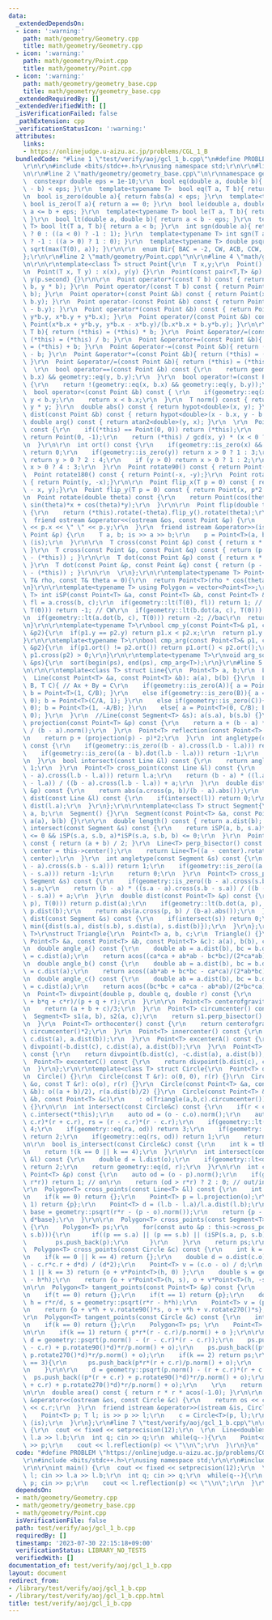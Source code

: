 ```yaml
---
data:
  _extendedDependsOn:
  - icon: ':warning:'
    path: math/geometry/Geometry.cpp
    title: math/geometry/Geometry.cpp
  - icon: ':warning:'
    path: math/geometry/Point.cpp
    title: math/geometry/Point.cpp
  - icon: ':warning:'
    path: math/geometry/geometry_base.cpp
    title: math/geometry/geometry_base.cpp
  _extendedRequiredBy: []
  _extendedVerifiedWith: []
  _isVerificationFailed: false
  _pathExtension: cpp
  _verificationStatusIcon: ':warning:'
  attributes:
    links:
    - https://onlinejudge.u-aizu.ac.jp/problems/CGL_1_B
  bundledCode: "#line 1 \"test/verify/aoj/gcl_1_b.cpp\"\n#define PROBLEM \"https://onlinejudge.u-aizu.ac.jp/problems/CGL_1_B\"\
    \r\n\r\n#include <bits/stdc++.h>\r\nusing namespace std;\r\n\r\n#line 2 \"math/geometry/Geometry.cpp\"\
    \n\r\n#line 2 \"math/geometry/geometry_base.cpp\"\n\r\nnamespace geometry{\r\n\
    \  constexpr double eps = 1e-10;\r\n  bool eq(double a, double b){ return fabs(a\
    \ - b) < eps; }\r\n  template<typename T>  bool eq(T a, T b){ return a == b; }\r\
    \n  bool is_zero(double a){ return fabs(a) < eps; }\r\n  template<typename T>\
    \ bool is_zero(T a){ return a == 0; }\r\n  bool le(double a, double b){ return\
    \ a <= b + eps; }\r\n  template<typename T> bool le(T a, T b){ return a <= b;\
    \ }\r\n  bool lt(double a, double b){ return a < b - eps; }\r\n  template<typename\
    \ T> bool lt(T a, T b){ return a < b; }\r\n  int sgn(double a){ return is_zero(a)\
    \ ? 0 : ((a < 0) ? -1 : 1); }\r\n  template<typename T> int sgn(T a){ return (a<0)\
    \ ? -1 : ((a > 0) ? 1 : 0); }\r\n  template<typename T> double psqrt(T a){ return\
    \ sqrt(max(T(0), a)); }\r\n\r\n  enum Dir{ BAC = -2, CW, ACB, CCW, ABC };\r\n\
    };\r\n\r\n#line 2 \"math/geometry/Point.cpp\"\n\r\n#line 4 \"math/geometry/Point.cpp\"\
    \n\r\n\r\ntemplate<class T> struct Point{\r\n  T x,y;\r\n  Point() = default;\r\
    \n  Point(T x, T y) : x(x), y(y) {}\r\n  Point(const pair<T,T> &p) : x(p.first),\
    \ y(p.second) {}\r\n\r\n  Point operator*(const T b) const { return Point(x *\
    \ b, y * b); }\r\n  Point operator/(const T b) const { return Point(x / b, y /\
    \ b); }\r\n  Point operator+(const Point &b) const { return Point(x + b.x, y +\
    \ b.y); }\r\n  Point operator-(const Point &b) const { return Point(x - b.x, y\
    \ - b.y); }\r\n  Point operator*(const Point &b) const { return Point(x*b.x -\
    \ y*b.y, x*b.y + y*b.x); }\r\n  Point operator/(const Point &b) const { return\
    \ Point(x*b.x + y*b.y, y*b.x - x*b.y)/(b.x*b.x + b.y*b.y); }\r\n\r\n  Point &operator*=(const\
    \ T b){ return (*this) = (*this) * b; }\r\n  Point &operator/=(const T b){ return\
    \ (*this) = (*this) / b; }\r\n  Point &operator+=(const Point &b){ return (*this)\
    \ = (*this) + b; }\r\n  Point &operator-=(const Point &b){ return (*this) = (*this)\
    \ - b; }\r\n  Point &operator*=(const Point &b){ return (*this) = (*this) * b;\
    \ }\r\n  Point &operator/=(const Point &b){ return (*this) = (*this) / b; }\r\n\
    \  \r\n  bool operator==(const Point &b) const {\r\n    return geometry::eq(x,\
    \ b.x) && geometry::eq(y, b.y);\r\n  }\r\n  bool operator!=(const Point &b) const\
    \ {\r\n    return !(geometry::eq(x, b.x) && geometry::eq(y, b.y));\r\n  }\r\n\
    \  bool operator<(const Point &b) const { \r\n    if(geometry::eq(x, b.x)) return\
    \ y < b.y;\r\n    return x < b.x;\r\n  }\r\n  T norm() const { return x * x +\
    \ y * y; }\r\n  double abs() const { return hypot<double>(x, y); }\r\n  double\
    \ dist(const Point &b) const { return hypot<double>(x - b.x, y - b.y); }\r\n \
    \ double arg() const { return atan2<double>(y, x); }\r\n  \r\n  Point ArgVec()\
    \ const {\r\n    if((*this) == Point(0, 0)) return (*this);\r\n    if(geometry::is_zero(x))\
    \ return Point(0, -1);\r\n    return (*this) / gcd(x, y) * (x < 0 ? -1 : 1);\r\
    \n  }\r\n\r\n  int ort() const {\r\n    if(geometry::is_zero(x) && geometry::is_zero(y))\
    \ return 0;\r\n    if(geometry::is_zero(y)) return x > 0 ? 1 : 3;\r\n    if(geometry::is_zero(x))\
    \ return y > 0 ? 2 : 4;\r\n    if (y > 0) return x > 0 ? 1 : 2;\r\n    else return\
    \ x > 0 ? 4 : 3;\r\n  }\r\n  Point rotate90() const { return Point(-y, x);}\r\n\
    \  Point rotate180() const { return Point(-x, -y);}\r\n  Point rotate270() const\
    \ { return Point(y, -x);}\r\n\r\n  Point flip_x(T p = 0) const { return Point(p*2\
    \ - x, y);}\r\n  Point flip_y(T p = 0) const { return Point(x, p*2 - y);}\r\n\r\
    \n  Point rotate(double theta) const {\r\n    return Point(cos(theta)*x - sin(theta)*y,\
    \ sin(theta)*x + cos(theta)*y);\r\n  }\r\n\r\n  Point flip(double theta) const\
    \ {\r\n    return (*this).rotate(-theta).flip_y().rotate(theta);\r\n  }\r\n\r\n\
    \  friend ostream &operator<<(ostream &os, const Point &p) {\r\n    return os\
    \ << p.x << \" \" << p.y;\r\n  }\r\n  friend istream &operator>>(istream &is,\
    \ Point &p) {\r\n    T a, b; is >> a >> b;\r\n    p = Point<T>(a, b);\r\n    return\
    \ (is);\r\n  }\r\n\r\n  T cross(const Point &p) const { return x * p.y - y * p.x;\
    \ }\r\n  T cross(const Point &p, const Point &q) const { return (p - (*this)).cross(q\
    \ - (*this)) ; }\r\n\r\n  T dot(const Point &p) const { return x * p.x + y * p.y;\
    \ }\r\n  T dot(const Point &p, const Point &q) const { return (p - (*this)).dot(q\
    \ - (*this)) ; }\r\n\r\n  \r\n};\r\n\r\ntemplate<typename T> Point<T> Polar(const\
    \ T& rho, const T& theta = 0){\r\n  return Point<T>(rho * cos(theta), rho * sin(theta));\r\
    \n}\r\n\r\ntemplate<typename T> using Polygon = vector<Point<T>>;\r\n\r\ntemplate<class\
    \ T> int iSP(const Point<T> &a, const Point<T> &b, const Point<T> &c){\r\n  T\
    \ fl = a.cross(b, c);\r\n  if(geometry::lt(T(0), fl)) return 1; // CCW\r\n  if(geometry::lt(fl,\
    \ T(0))) return -1; // CW\r\n  if(geometry::lt(b.dot(a, c), T(0))) return 2; //abc\r\
    \n  if(geometry::lt(a.dot(b, c), T(0))) return -2; //bac\r\n  return 0; // acb\r\
    \n}\r\n\r\ntemplate<typename T>\r\nbool cmp_y(const Point<T>& p1, const Point<T>\
    \ &p2){\r\n  if(p1.y == p2.y) return p1.x < p2.x;\r\n  return p1.y < p2.y;\r\n\
    }\r\n\r\ntemplate<typename T>\r\nbool cmp_arg(const Point<T>& p1, const Point<T>\
    \ &p2){\r\n  if(p1.ort() != p2.ort()) return p1.ort() < p2.ort();\r\n  return\
    \ p1.cross(p2) > 0;\r\n}\r\n\r\ntemplate<typename T>\r\nvoid arg_sort(Polygon<T>\
    \ &ps){\r\n  sort(begin(ps), end(ps), cmp_arg<T>);\r\n}\r\n#line 5 \"math/geometry/Geometry.cpp\"\
    \n\r\n\r\ntemplate<class T> struct Line{\r\n  Point<T> a, b;\r\n  Line() {}\r\n\
    \  Line(const Point<T> &a, const Point<T> &b): a(a), b(b) {}\r\n  Line(T A, T\
    \ B, T C){ // Ax + By = C\r\n    if(geometry::is_zero(A)){ a = Point<T>(0, C/B);\
    \ b = Point<T>(1, C/B); }\r\n    else if(geometry::is_zero(B)){ a = Point<T>(C/A,\
    \ 0); b = Point<T>(C/A, 1); }\r\n    else if(geometry::is_zero(C)){ a = Point<T>(0,\
    \ 0); b = Point<T>(1, -A/B); }\r\n    else{ a = Point<T>(0, C/B); b = Point<T>(C/A,\
    \ 0); }\r\n  }\r\n  //Line(const Segment<T> &s): a(s.a), b(s.b) {}\r\n  Point<T>\
    \ projection(const Point<T> &p) const {\r\n    return a + (b - a) * a.dot(p, b)\
    \ / (b - a).norm();\r\n  }\r\n  Point<T> reflection(const Point<T> &p) const {\r\
    \n    return p + (projection(p) - p)*2;\r\n  }\r\n  int angletype(const Line &l)\
    \ const {\r\n    if(geometry::is_zero((b - a).cross(l.b - l.a))) return 1;\r\n\
    \    if(geometry::is_zero((a - b).dot(l.b - l.a))) return -1;\r\n    return 0;\r\
    \n  }\r\n  bool intersect(const Line &l) const {\r\n    return angletype(l) !=\
    \ 1;\r\n  }\r\n  Point<T> cross_point(const Line &l) const {\r\n    if(geometry::is_zero((b\
    \ - a).cross(l.b - l.a))) return l.a;\r\n    return (b - a) * ((l.a - a).cross(l.b\
    \ - l.a)) / ((b - a).cross(l.b - l.a)) + a;\r\n  }\r\n  double dist(const Point<T>\
    \ &p) const {\r\n    return abs(a.cross(p, b)/(b - a).abs());\r\n  }\r\n  double\
    \ dist(const Line &l) const {\r\n    if(intersect(l)) return 0;\r\n    return\
    \ dist(l.a);\r\n  }\r\n};\r\n\r\ntemplate<class T> struct Segment{\r\n  Point<T>\
    \ a, b;\r\n  Segment() {}\r\n  Segment(const Point<T> &a, const Point<T> &b):\
    \ a(a), b(b) {}\r\n\r\n  double length() const { return a.dist(b); }\r\n  bool\
    \ intersect(const Segment &s) const {\r\n    return iSP(a, b, s.a)*iSP(a, b, s.b)\
    \ <= 0 && iSP(s.a, s.b, a)*iSP(s.a, s.b, b) <= 0;\r\n  }\r\n  Point<T> center()\
    \ const { return (a + b) / 2; }\r\n  Line<T> perp_bisector() const {\r\n    Point<T>\
    \ center = this->center();\r\n    return Line<T>((a - center).rotate90() + center,\
    \ center);\r\n  }\r\n  int angletype(const Segment &s) const {\r\n    if(geometry::is_zero((b\
    \ - a).cross(s.b - s.a))) return 1;\r\n    if(geometry::is_zero((a - b).dot(s.b\
    \ - s.a))) return -1;\r\n    return 0;\r\n  }\r\n  Point<T> cross_point(const\
    \ Segment &s) const {\r\n    if(geometry::is_zero((b - a).cross(s.b - s.a))) return\
    \ s.a;\r\n    return (b - a) * ((s.a - a).cross(s.b - s.a)) / ((b - a).cross(s.b\
    \ - s.a)) + a;\r\n  }\r\n  double dist(const Point<T> &p) const {\r\n    if(geometry::lt(a.dot(b,\
    \ p), T(0))) return p.dist(a);\r\n    if(geometry::lt(b.dot(a, p), T(0))) return\
    \ p.dist(b);\r\n    return abs(a.cross(p, b) / (b-a).abs());\r\n  }\r\n  double\
    \ dist(const Segment &s) const {\r\n    if(intersect(s)) return 0;\r\n    return\
    \ min({dist(s.a), dist(s.b), s.dist(a), s.dist(b)});\r\n  }\r\n};\r\n\r\ntemplate<typename\
    \ T>\r\nstruct Triangle{\r\n  Point<T> a, b, c;\r\n  Triangle() {}\r\n  Triangle(const\
    \ Point<T> &a, const Point<T> &b, const Point<T> &c): a(a), b(b), c(c){}\r\n\r\
    \n  double angle_a() const {\r\n    double ab = a.dist(b), bc = b.dist(c), ca\
    \ = c.dist(a);\r\n    return acos((ca*ca + ab*ab - bc*bc)/(2*ca*ab));\r\n  }\r\
    \n  double angle_b() const {\r\n    double ab = a.dist(b), bc = b.dist(c), ca\
    \ = c.dist(a);\r\n    return acos((ab*ab + bc*bc - ca*ca)/(2*ab*bc));\r\n  }\r\
    \n  double angle_c() const {\r\n    double ab = a.dist(b), bc = b.dist(c), ca\
    \ = c.dist(a);\r\n    return acos((bc*bc + ca*ca - ab*ab)/(2*bc*ca));\r\n  }\r\
    \n  Point<T> divpoint(double p, double q, double r) const {\r\n    return (a*p\
    \ + b*q + c*r)/(p + q + r);\r\n  }\r\n\r\n  Point<T> centerofgravity() const {\r\
    \n    return (a + b + c)/3;\r\n  }\r\n  Point<T> circumcenter() const {\r\n  \
    \  Segment<T> s1(a, b), s2(a, c);\r\n    return s1.perp_bisector().cross_point(s2.perp_bisector());\r\
    \n  }\r\n  Point<T> orthocenter() const {\r\n    return centerofgravity()*3 -\
    \ circumcenter()*2;\r\n  }\r\n  Point<T> innercenter() const {\r\n    return divpoint(b.dist(c),\
    \ c.dist(a), a.dist(b));\r\n  }\r\n  Point<T> excenterA() const {\r\n    return\
    \ divpoint(-b.dist(c), c.dist(a), a.dist(b));\r\n  }\r\n  Point<T> excenterB()\
    \ const {\r\n    return divpoint(b.dist(c), -c.dist(a), a.dist(b));\r\n  }\r\n\
    \  Point<T> excenterC() const {\r\n    return divpoint(b.dist(c), c.dist(a), -a.dist(b));\r\
    \n  }\r\n};\r\n\r\ntemplate<class T> struct Circle{\r\n  Point<T> o;\r\n  T r;\r\
    \n  Circle() {}\r\n  Circle(const T &r): o(0, 0), r(r) {}\r\n  Circle(const Point<T>\
    \ &o, const T &r): o(o), r(r) {}\r\n  Circle(const Point<T> &a, const Point<T>\
    \ &b): o((a + b)/2), r(a.dist(b)/2) {}\r\n  Circle(const Point<T> &a, const Point<T>\
    \ &b, const Point<T> &c)\r\n    : o(Triangle(a,b,c).circumcenter()), r(o.dist(a))\
    \ {}\r\n\r\n  int intersect(const Circle&c) const {\r\n    if(r < c.r) return\
    \ c.intersect(*this);\r\n    auto od = (o - c.o).norm();\r\n    auto ra = (r +\
    \ c.r)*(r + c.r), rs = (r - c.r)*(r - c.r);\r\n    if(geometry::lt(ra, od)) return\
    \ 4;\r\n    if(geometry::eq(ra, od)) return 3;\r\n    if(geometry::lt(rs, od))\
    \ return 2;\r\n    if(geometry::eq(rs, od)) return 1;\r\n    return 0;\r\n  }\r\
    \n\r\n  bool is_intersect(const Circle&c) const {\r\n    int k = this->intersect(c);\r\
    \n    return !(k == 0 || k == 4);\r\n  }\r\n\r\n  int intersect(const Line<T>\
    \ &l) const {\r\n    double d = l.dist(o);\r\n    if(geometry::lt<double>(d, r))\
    \ return 2;\r\n    return geometry::eq(d, r);\r\n  }\r\n\r\n  int contains(const\
    \ Point<T> &p) const {\r\n    auto od = (o - p).norm();\r\n    if(geometry::eq(od,\
    \ r*r)) return 1; // on\r\n    return (od > r*r) ? 2 : 0; // out/in\r\n  }\r\n\
    \r\n  Polygon<T> cross_points(const Line<T> &l) const {\r\n    int k = this->intersect(l);\r\
    \n    if(k == 0) return {};\r\n    Point<T> p = l.projection(o);\r\n    if(k ==\
    \ 1) return {p};\r\n    Point<T> d = (l.b - l.a)/l.a.dist(l.b);\r\n    double\
    \ base = geometry::psqrt(r*r - (p - o).norm());\r\n    return {p - d*base, p +\
    \ d*base};\r\n  }\r\n\r\n  Polygon<T> cross_points(const Segment<T> &s) const\
    \ {\r\n    Polygon<T> ps;\r\n    for(const auto &p : this->cross_points(Line<T>(s.a,\
    \ s.b))){\r\n      if((p == s.a) || (p == s.b) || (iSP(s.a, p, s.b) == 2)){\r\n\
    \        ps.push_back(p);\r\n      }\r\n    }\r\n    return ps;\r\n  }\r\n\r\n\
    \  Polygon<T> cross_points(const Circle &c) const {\r\n    int k = this->intersect(c);\r\
    \n    if(k == 0 || k == 4) return {};\r\n    double d = o.dist(c.o), h = (r*r\
    \ - c.r*c.r + d*d) / (d*2);\r\n    Point<T> v = (c.o - o) / d;\r\n    if(k ==\
    \ 1 || k == 3) return {o + v*Point<T>(h, 0) };\r\n    double s = geometry::psqrt(r*r\
    \ - h*h);\r\n    return {o + v*Point<T>(h, s), o + v*Point<T>(h, -s) };\r\n  }\r\
    \n\r\n  Polygon<T> tangent_points(const Point<T> &p) const {\r\n    int t = this->contains(p);\r\
    \n    if(t == 0) return {};\r\n    if(t == 1) return {p};\r\n    double d = p.dist(o),\
    \ h = r*r/d, s = geometry::psqrt(r*r - h*h);\r\n    Point<T> v = (p - o) / d;\r\
    \n    return {o + v*h + v.rotate90()*s, o + v*h + v.rotate270()*s};\r\n  }\r\n\
    \r\n  Polygon<T> tangent_points(const Circle &c) const {\r\n    int k = this->intersect(c);\r\
    \n    if(k == 0) return {};\r\n    Polygon<T> ps; \r\n    Point<T> p = c.o - o;\r\
    \n\r\n    if(k == 1) return { p*r*(r - c.r)/p.norm() + o };\r\n\r\n    double\
    \ d = geometry::psqrt(p.norm() - (r - c.r)*(r - c.r));\r\n    ps.push_back((p*(r\
    \ - c.r) + p.rotate90()*d)*r/p.norm() + o);\r\n    ps.push_back((p*(r - c.r) +\
    \ p.rotate270()*d)*r/p.norm() + o);\r\n    if(k == 2) return ps;\r\n\r\n    if(k\
    \ == 3){\r\n      ps.push_back(p*r*(r + c.r)/p.norm() + o);\r\n      return ps;\r\
    \n    }\r\n\r\n    d = geometry::psqrt(p.norm() - (r + c.r)*(r + c.r));\r\n  \
    \  ps.push_back((p*(r + c.r) + p.rotate90()*d)*r/p.norm() + o);\r\n    ps.push_back((p*(r\
    \ + c.r) + p.rotate270()*d)*r/p.norm() + o);\r\n    \r\n    return ps;\r\n  }\r\
    \n\r\n  double area() const { return r * r * acos(-1.0); }\r\n\r\n  friend ostream\
    \ &operator<<(ostream &os, const Circle &c) {\r\n    return os << c.o << \" \"\
    \ << c.r;\r\n  }\r\n  friend istream &operator>>(istream &is, Circle &c) {\r\n\
    \    Point<T> p; T l; is >> p >> l;\r\n    c = Circle<T>(p, l);\r\n    return\
    \ (is);\r\n  }\r\n};\r\n#line 7 \"test/verify/aoj/gcl_1_b.cpp\"\n\r\nint main()\
    \ {\r\n  cout << fixed << setprecision(12);\r\n  \r\n  Line<double> l; cin >>\
    \ l.a >> l.b;\r\n  int q; cin >> q;\r\n  while(q--){\r\n    Point<double> p; cin\
    \ >> p;\r\n    cout << l.reflection(p) << \"\\n\";\r\n  }\r\n}\n"
  code: "#define PROBLEM \"https://onlinejudge.u-aizu.ac.jp/problems/CGL_1_B\"\r\n\
    \r\n#include <bits/stdc++.h>\r\nusing namespace std;\r\n\r\n#include \"math/geometry/Geometry.cpp\"\
    \r\n\r\nint main() {\r\n  cout << fixed << setprecision(12);\r\n  \r\n  Line<double>\
    \ l; cin >> l.a >> l.b;\r\n  int q; cin >> q;\r\n  while(q--){\r\n    Point<double>\
    \ p; cin >> p;\r\n    cout << l.reflection(p) << \"\\n\";\r\n  }\r\n}"
  dependsOn:
  - math/geometry/Geometry.cpp
  - math/geometry/geometry_base.cpp
  - math/geometry/Point.cpp
  isVerificationFile: false
  path: test/verify/aoj/gcl_1_b.cpp
  requiredBy: []
  timestamp: '2023-07-30 22:15:18+09:00'
  verificationStatus: LIBRARY_NO_TESTS
  verifiedWith: []
documentation_of: test/verify/aoj/gcl_1_b.cpp
layout: document
redirect_from:
- /library/test/verify/aoj/gcl_1_b.cpp
- /library/test/verify/aoj/gcl_1_b.cpp.html
title: test/verify/aoj/gcl_1_b.cpp
---
```

